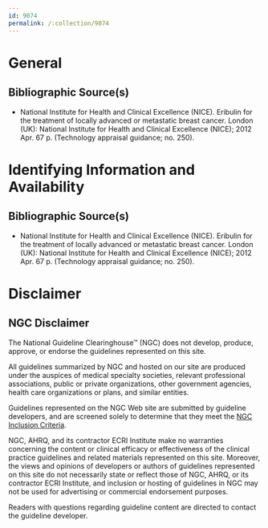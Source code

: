 ```yaml
---
id: 9074
permalink: /:collection/9074
---
```


# General

## Bibliographic Source(s)

- National Institute for Health and Clinical Excellence (NICE). Eribulin for the treatment of locally advanced or metastatic breast cancer. London (UK): National Institute for Health and Clinical Excellence (NICE); 2012 Apr. 67 p. (Technology appraisal guidance; no. 250).

# Identifying Information and Availability

## Bibliographic Source(s)

- National Institute for Health and Clinical Excellence (NICE). Eribulin for the treatment of locally advanced or metastatic breast cancer. London (UK): National Institute for Health and Clinical Excellence (NICE); 2012 Apr. 67 p. (Technology appraisal guidance; no. 250).

# Disclaimer

## NGC Disclaimer

The National Guideline Clearinghouse™ (NGC) does not develop, produce, approve, or endorse the guidelines represented on this site.

All guidelines summarized by NGC and hosted on our site are produced under the auspices of medical specialty societies, relevant professional associations, public or private organizations, other government agencies, health care organizations or plans, and similar entities.

Guidelines represented on the NGC Web site are submitted by guideline developers, and are screened solely to determine that they meet the [NGC Inclusion Criteria](/help-and-about/summaries/inclusion-criteria).

NGC, AHRQ, and its contractor ECRI Institute make no warranties concerning the content or clinical efficacy or effectiveness of the clinical practice guidelines and related materials represented on this site. Moreover, the views and opinions of developers or authors of guidelines represented on this site do not necessarily state or reflect those of NGC, AHRQ, or its contractor ECRI Institute, and inclusion or hosting of guidelines in NGC may not be used for advertising or commercial endorsement purposes.

Readers with questions regarding guideline content are directed to contact the guideline developer.

